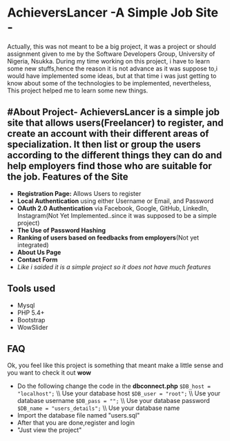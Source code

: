 # AchieversLancer -A Simple Job Site - 
Actually, this was not meant to be a big project, it was a project or should assignment given to me by the Software Developers Group, University of Nigeria, Nsukka.
During my time working on this project, i have to learn some new stuffs,hence the reason it is not advance as it was suppose to,i would have implemented some ideas, but at that time i was just getting to know about some of the technologies to be implemented, nevertheless, This project helped me to learn some new things.

#About Project-
AchieversLancer is a simple job site that allows users(Freelancer) to register, and create an account with their different areas of specialization. It then list or group the users according to the different things they can do and help employers find those who are suitable for the job.
Features of the Site
--------
- **Registration Page:** Allows Users to register
- **Local Authentication** using either Username or Email, and Password
- **OAuth 2.0 Authentication** via Facebook, Google, GitHub, LinkedIn, Instagram(Not Yet Implemented..since it was supposed to be a simple project)
- **The Use of Password Hashing**
- **Ranking of users based on feedbacks from employers**(Not yet integrated)
- **About Us Page**
- **Contact Form**
- _Like i saided it is a simple project so it does not have much features_

Tools used
-------------

- Mysql
- PHP 5.4+
- Bootstrap
- WowSlider

FAQ
-----------
Ok, you feel like this project is something that meant make a little sense and you want to check it out **wow**


- Do the following change the code in the **dbconnect.php**
	`$DB_host = "localhost";` \\\ Use your database host
`$DB_user = "root";` \\\ Use your database username
`$DB_pass = "";` \\\ Use your database password
`$DB_name = "users_details";` \\\ Use your database name
- Import the database file named "users.sql"
- After that you are done,register and login
- "Just view the project"

	
 
